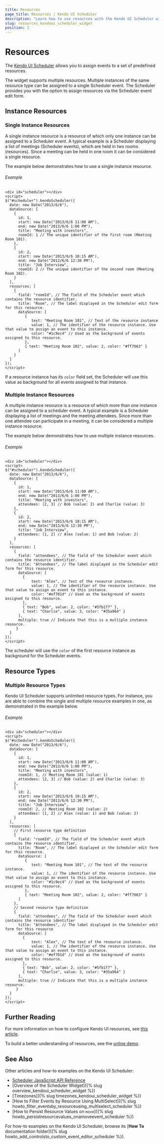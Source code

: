 ```yaml
---
title: Resources
page_title: Resources | Kendo UI Scheduler
description: "Learn how to use resources with the Kendo UI Scheduler widget."
slug: resources_kendoui_scheduler_widget
position: 2
---
```


# Resources

The [Kendo UI Scheduler](http://demos.telerik.com/kendo-ui/scheduler/index) allows you to assign events to a set of predefined resources.

The widget supports multiple resources. Multiple instances of the same resource type can be assigned to a single Scheduler event. The Scheduler provides you with the option to assign resources via the Scheduler event edit form.

## Instance Resources

### Single Instance Resources

A single instance resource is a resource of which only one instance can be assigned to a Scheduler event. A typical example is a Scheduler displaying a list of meetings (Scheduler events), which are held in two rooms (resources). Since a meeting can be held in one room it can be considered a single resource.

The example below demonstrates how to use a single instance resource.

###### Example

    <div id="scheduler"></div>
    <script>
    $("#scheduler").kendoScheduler({
      date: new Date("2013/6/6"),
      dataSource: [
        {
          id: 1,
          start: new Date("2013/6/6 11:00 AM"),
          end: new Date("2013/6/6 1:00 PM"),
          title: "Meeting with investors",
          roomId: 1 // The unique identifier of the first room (Meeting Room 101).
        },
        {
          id: 2,
          start: new Date("2013/6/6 10:15 AM"),
          end: new Date("2013/6/6 12:30 PM"),
          title: "Job Interview",
          roomId: 2 // The unique identifier of the second room (Meeting Room 102).
        }
      ],
      resources: [
        {
          field: "roomId", // The field of the Scheduler event which contains the resource identifier.
          title: "Room", // The label displayed in the Scheduler edit form for this resource.
          dataSource: [
             {
                text: "Meeting Room 101", // Text of the resource instance
                value: 1, // The identifier of the resource instance. Use that value to assign an event to this instance.
                color: "#1c9ec4" // Used as the background of events assigned to this resource.
             },
             { text: "Meeting Room 102", value: 2, color: "#ff7663" }
          ]
        }
      ]
    });
    </script>

If a resource instance has its `color` field set, the Scheduler will use this value as background for all events assigned to that instance.

### Multiple Instance Resources

A multiple instance resource is a resource of which more than one instance can be assigned to a scheduler event. A typical example is a Scheduler displaying a list of meetings and the meeting attendees. Since more than one attendee can participate in a meeting, it can be considered a multiple instance resource.

The example below demonstrates how to use multiple instance resources.

###### Example

    <div id="scheduler"></div>
    <script>
    $("#scheduler").kendoScheduler({
      date: new Date("2013/6/6"),
      dataSource: [
        {
          id: 1,
          start: new Date("2013/6/6 11:00 AM"),
          end: new Date("2013/6/6 1:00 PM"),
          title: "Meeting with investors",
          attendees: [2, 3] // Bob (value: 2) and Charlie (value: 3)
        },
        {
          id: 2,
          start: new Date("2013/6/6 10:15 AM"),
          end: new Date("2013/6/6 12:30 PM"),
          title: "Job Interview",
          attendees: [1, 2] // Alex (value: 1) and Bob (value: 2)
        }
      ],
      resources: [
        {
          field: "attendees", // The field of the Scheduler event which contains the resource identifier.
          title: "Attendees", // The label displayed in the Scheduler edit form for this resource.
          dataSource: [
            {
                text: "Alex", // Text of the resource instance.
                value: 1, // The identifier of the resource instance. Use that value to assign an event to this instance.
                color: "#ef701d" // Used as the background of events assigned to this resource.
            },
            { text: "Bob", value: 2, color: "#5fb1f7" },
            { text: "Charlie", value: 3, color: "#35a964" }
          ],
          multiple: true // Indicate that this is a multiple instance resource.
         }
      ]
    });
    </script>

The scheduler will use the `color` of the first resource instance as background for the Scheduler events.

## Resource Types

### Multiple Resource Types

Kendo UI Scheduler supports unlimited resource types. For instance, you are able to combine the single and multiple resource examples in one, as demonstrated in the example below.

###### Example

    <div id="scheduler"></div>
    <script>
    $("#scheduler").kendoScheduler({
      date: new Date("2013/6/6"),
      dataSource: [
        {
          id: 1,
          start: new Date("2013/6/6 11:00 AM"),
          end: new Date("2013/6/6 1:00 PM"),
          title: "Meeting with investors",
          roomId: 1, // Meeting Room 101 (value: 1)
          attendees: [2, 3] // Bob (value: 2) and Charlie (value: 3)
        },
        {
          id: 2,
          start: new Date("2013/6/6 10:15 AM"),
          end: new Date("2013/6/6 12:30 PM"),
          title: "Job Interview",
          roomId: 2, // Meeting Room 102 (value: 2)
          attendees: [1, 2] // Alex (value: 1) and Bob (value: 2)
        }
      ],
      resources: [
        // First resource type definition
        {
          field: "roomId", // The field of the Scheduler event which contains the resource identifier.
          title: "Room", // The label displayed in the Scheduler edit form for this resource.
          dataSource: [
             {
                text: "Meeting Room 101", // The text of the resource instance.
                value: 1, // The identifier of the resource instance. Use that value to assign an event to this instance.
                color: "#1c9ec4" // Used as the background of events assigned to this resource.
             },
             { text: "Meeting Room 102", value: 2, color: "#ff7663" }
          ]
        },
        // Second resource type definition
        {
          field: "attendees", // The field of the Scheduler event which contains the resource identifier
          title: "Attendees", // The label displayed in the Scheduler edit form for this resource
          dataSource: [
            {
                text: "Alex", // The text of the resource instance.
                value: 1, // The identifier of the resource instance. Use that value to assign an event to this instance.
                color: "#ef701d" // Used as the background of events assigned to this resource.
            },
            { text: "Bob", value: 2, color: "#5fb1f7" },
            { text: "Charlie", value: 3, color: "#35a964" }
          ],
          multiple: true // Indicate that this is a multiple instance resource.
         }
      ]
    });
    </script>

## Further Reading

For more information on how to configure Kendo UI resources, see [this article](/api/web/scheduler#configuration-resources).

To build a better understanding of resources, see the [online demo](http://demos.telerik.com/kendo-ui/web/scheduler/resources.html).

## See  Also

Other articles and how-to examples on the Kendo UI Scheduler:

* [Scheduler JavaScript API Reference](/api/javascript/ui/scheduler)
* [Overview of the Scheduler Widget]({% slug overview_kendoui_scheduler_widget %})
* [Timezones]({% slug timezones_kendoui_scheduler_widget %})
* [How to Filter Events by Resource Using MultiSelect]({% slug howto_filter_eventsby_resourceusing_multiselect_scheduler %})
* [How to Persist Resource Values on `move`]({% slug howto_persistresourcevalues_onamoveevent_scheduler %})

For how-to examples on the Kendo UI Scheduler, browse its [**How To** documentation folder]({% slug howto_add_controlsto_custom_event_editor_scheduler %}).
